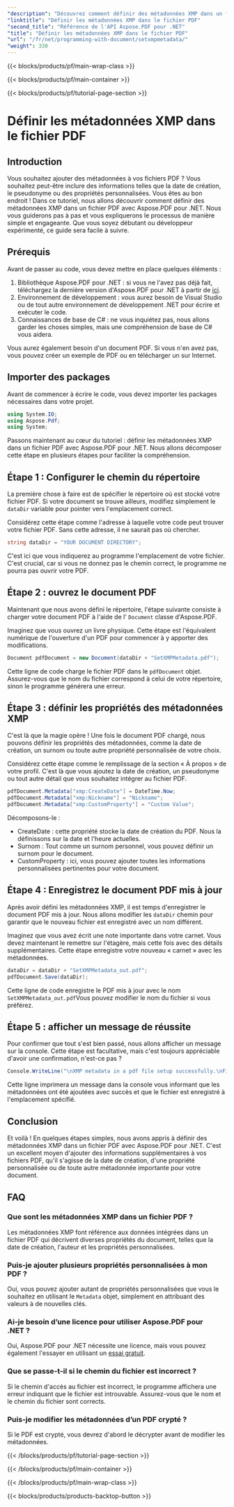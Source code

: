 ```yaml
---
"description": "Découvrez comment définir des métadonnées XMP dans un fichier PDF avec Aspose.PDF pour .NET. Ce guide étape par étape vous guide tout au long du processus, de la configuration à l'enregistrement du document."
"linktitle": "Définir les métadonnées XMP dans le fichier PDF"
"second_title": "Référence de l'API Aspose.PDF pour .NET"
"title": "Définir les métadonnées XMP dans le fichier PDF"
"url": "/fr/net/programming-with-document/setxmpmetadata/"
"weight": 330
---
```


{{< blocks/products/pf/main-wrap-class >}}

{{< blocks/products/pf/main-container >}}

{{< blocks/products/pf/tutorial-page-section >}}

# Définir les métadonnées XMP dans le fichier PDF

## Introduction

Vous souhaitez ajouter des métadonnées à vos fichiers PDF ? Vous souhaitez peut-être inclure des informations telles que la date de création, le pseudonyme ou des propriétés personnalisées. Vous êtes au bon endroit ! Dans ce tutoriel, nous allons découvrir comment définir des métadonnées XMP dans un fichier PDF avec Aspose.PDF pour .NET. Nous vous guiderons pas à pas et vous expliquerons le processus de manière simple et engageante. Que vous soyez débutant ou développeur expérimenté, ce guide sera facile à suivre.

## Prérequis

Avant de passer au code, vous devez mettre en place quelques éléments :

1. Bibliothèque Aspose.PDF pour .NET : si vous ne l'avez pas déjà fait, téléchargez la dernière version d'Aspose.PDF pour .NET à partir de [ici](https://releases.aspose.com/pdf/net/).
2. Environnement de développement : vous aurez besoin de Visual Studio ou de tout autre environnement de développement .NET pour écrire et exécuter le code.
3. Connaissances de base de C# : ne vous inquiétez pas, nous allons garder les choses simples, mais une compréhension de base de C# vous aidera.

Vous aurez également besoin d'un document PDF. Si vous n'en avez pas, vous pouvez créer un exemple de PDF ou en télécharger un sur Internet.

## Importer des packages

Avant de commencer à écrire le code, vous devez importer les packages nécessaires dans votre projet.

```csharp
using System.IO;
using Aspose.Pdf;
using System;
```

Passons maintenant au cœur du tutoriel : définir les métadonnées XMP dans un fichier PDF avec Aspose.PDF pour .NET. Nous allons décomposer cette étape en plusieurs étapes pour faciliter la compréhension.

## Étape 1 : Configurer le chemin du répertoire

La première chose à faire est de spécifier le répertoire où est stocké votre fichier PDF. Si votre document se trouve ailleurs, modifiez simplement le `dataDir` variable pour pointer vers l'emplacement correct.

Considérez cette étape comme l'adresse à laquelle votre code peut trouver votre fichier PDF. Sans cette adresse, il ne saurait pas où chercher.

```csharp
string dataDir = "YOUR DOCUMENT DIRECTORY";
```

C'est ici que vous indiquerez au programme l'emplacement de votre fichier. C'est crucial, car si vous ne donnez pas le chemin correct, le programme ne pourra pas ouvrir votre PDF.

## Étape 2 : ouvrez le document PDF

Maintenant que nous avons défini le répertoire, l'étape suivante consiste à charger votre document PDF à l'aide de l' `Document` classe d'Aspose.PDF.

Imaginez que vous ouvrez un livre physique. Cette étape est l'équivalent numérique de l'ouverture d'un PDF pour commencer à y apporter des modifications.

```csharp
Document pdfDocument = new Document(dataDir + "SetXMPMetadata.pdf");
```

Cette ligne de code charge le fichier PDF dans le `pdfDocument` objet. Assurez-vous que le nom du fichier correspond à celui de votre répertoire, sinon le programme générera une erreur.

## Étape 3 : définir les propriétés des métadonnées XMP

C'est là que la magie opère ! Une fois le document PDF chargé, nous pouvons définir les propriétés des métadonnées, comme la date de création, un surnom ou toute autre propriété personnalisée de votre choix.

Considérez cette étape comme le remplissage de la section « À propos » de votre profil. C'est là que vous ajoutez la date de création, un pseudonyme ou tout autre détail que vous souhaitez intégrer au fichier PDF.

```csharp
pdfDocument.Metadata["xmp:CreateDate"] = DateTime.Now;
pdfDocument.Metadata["xmp:Nickname"] = "Nickname";
pdfDocument.Metadata["xmp:CustomProperty"] = "Custom Value";
```

Décomposons-le :
- CreateDate : cette propriété stocke la date de création du PDF. Nous la définissons sur la date et l'heure actuelles.
- Surnom : Tout comme un surnom personnel, vous pouvez définir un surnom pour le document.
- CustomProperty : ici, vous pouvez ajouter toutes les informations personnalisées pertinentes pour votre document.

## Étape 4 : Enregistrez le document PDF mis à jour

Après avoir défini les métadonnées XMP, il est temps d'enregistrer le document PDF mis à jour. Nous allons modifier les `dataDir` chemin pour garantir que le nouveau fichier est enregistré avec un nom différent.

Imaginez que vous avez écrit une note importante dans votre carnet. Vous devez maintenant le remettre sur l'étagère, mais cette fois avec des détails supplémentaires. Cette étape enregistre votre nouveau « carnet » avec les métadonnées.

```csharp
dataDir = dataDir + "SetXMPMetadata_out.pdf";
pdfDocument.Save(dataDir);
```

Cette ligne de code enregistre le PDF mis à jour avec le nom `SetXMPMetadata_out.pdf`Vous pouvez modifier le nom du fichier si vous préférez.

## Étape 5 : afficher un message de réussite

Pour confirmer que tout s'est bien passé, nous allons afficher un message sur la console. Cette étape est facultative, mais c'est toujours appréciable d'avoir une confirmation, n'est-ce pas ?

```csharp
Console.WriteLine("\nXMP metadata in a pdf file setup successfully.\nFile saved at " + dataDir);
```

Cette ligne imprimera un message dans la console vous informant que les métadonnées ont été ajoutées avec succès et que le fichier est enregistré à l'emplacement spécifié.

## Conclusion

Et voilà ! En quelques étapes simples, nous avons appris à définir des métadonnées XMP dans un fichier PDF avec Aspose.PDF pour .NET. C'est un excellent moyen d'ajouter des informations supplémentaires à vos fichiers PDF, qu'il s'agisse de la date de création, d'une propriété personnalisée ou de toute autre métadonnée importante pour votre document.


## FAQ

### Que sont les métadonnées XMP dans un fichier PDF ?  
Les métadonnées XMP font référence aux données intégrées dans un fichier PDF qui décrivent diverses propriétés du document, telles que la date de création, l'auteur et les propriétés personnalisées.

### Puis-je ajouter plusieurs propriétés personnalisées à mon PDF ?  
Oui, vous pouvez ajouter autant de propriétés personnalisées que vous le souhaitez en utilisant le `Metadata` objet, simplement en attribuant des valeurs à de nouvelles clés.

### Ai-je besoin d’une licence pour utiliser Aspose.PDF pour .NET ?  
Oui, Aspose.PDF pour .NET nécessite une licence, mais vous pouvez également l'essayer en utilisant un [essai gratuit](https://releases.aspose.com/).

### Que se passe-t-il si le chemin du fichier est incorrect ?  
Si le chemin d'accès au fichier est incorrect, le programme affichera une erreur indiquant que le fichier est introuvable. Assurez-vous que le nom et le chemin du fichier sont corrects.

### Puis-je modifier les métadonnées d’un PDF crypté ?  
Si le PDF est crypté, vous devrez d'abord le décrypter avant de modifier les métadonnées.

{{< /blocks/products/pf/tutorial-page-section >}}

{{< /blocks/products/pf/main-container >}}

{{< /blocks/products/pf/main-wrap-class >}}

{{< blocks/products/products-backtop-button >}}